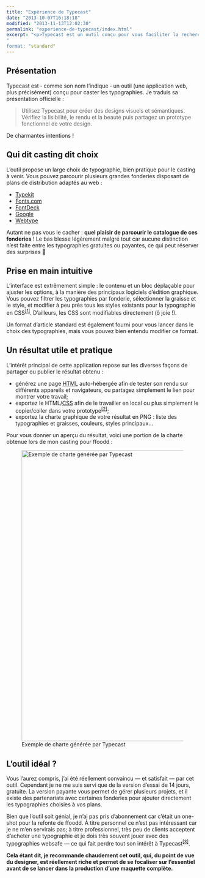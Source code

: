 ```yaml
---
title: "Expérience de Typecast"
date: "2013-10-07T16:18:18"
modified: "2013-11-13T12:02:30"
permalink: "experience-de-typecast/index.html"
excerpt: "<p>Typecast est un outil conçu pour vous faciliter la recherche de typographies : échelle typographique, association, couleurs, et même CSS. Piochez dans le catalogue de grandes fonderies et designez ! <a href="https://www.ffoodd.fr/experience-de-typecast/" aria-hidden="true">Lire la suite de «&nbsp;Expérience de Typecast&nbsp;» <span class="meta-nav">&rarr;</span></a></p>
"
format: "standard"
---
```

<h2>Présentation</h2>
<p>Typecast est &dash; comme son nom l&rsquo;indique &dash; un outil (une application web, plus précisément) conçu pour caster les typographies. Je traduis sa présentation officielle :</p>
<blockquote><p>Utilisez Typecast pour créer des designs visuels et sémantiques.<br />
Vérifiez la lisibilité, le rendu et la beauté puis partagez un prototype fonctionnel de votre design.</p></blockquote>
<p>De charmantes intentions !</p>
<h2>Qui dit casting dit choix</h2>
<p>L&rsquo;outil propose un large choix de typographie, bien pratique pour le casting à venir. Vous pouvez parcourir plusieurs grandes fonderies disposant de plans de distribution adaptés au web :</p>
<ul>
<li><a href="https://typekit.com/fonts" title="Typekit (nouvelle fenêtre)" target="_blank">Typekit</a></li>
<li><a href="http://www.fonts.com/" title="Fonts.com (nouvelle fenêtre)" target="_blank">Fonts.com</a></li>
<li><a href="http://fontdeck.com/" title="FontDeck (nouvelle fenêtre)" target="_blank">FontDeck</a></li>
<li><a href="http://www.google.com/fonts" title="Google Webfont (nouvelle fenêtre)" target="_blank">Google</a></li>
<li><a href="http://www.webtype.com/" title="WebType (nouvelle fenêtre)" target="_blank">Webtype</a></li>
</ul>
<p>Autant ne pas vous le cacher : <strong>quel plaisir de parcourir le catalogue de ces fonderies</strong> ! Le bas blesse légèrement malgré tout car aucune distinction n&rsquo;est faite entre les typographies gratuites ou payantes, ce qui peut réserver des surprises 🙂</p>
<h2>Prise en main intuitive</h2>
<p>L&rsquo;interface est extrêmement simple : le contenu et un bloc déplaçable pour ajuster les options, à la manière des principaux logiciels d&rsquo;édition graphique. Vous pouvez filtrer les typographies par fonderie, sélectionner la graisse et le style, et modifier à peu près tous les styles existants pour la typographie en CSS<sup aria-describedby="note-1" id="lien-1" data-note="Certaines fonderies proposent des typographies OpenType : Typecast vous permet d&#039;utiliser les options telles que les ligatures, visibles par exemples sur la Bello-Pro à l&#039;oeuvre sur ce site."><a class="scroll print-hidden" href="https://www.ffoodd.fr/experience-de-typecast/#note-1" title="Certaines fonderies proposent des typographies OpenType : Typecast vous permet d&#039;utiliser les options telles que les ligatures, visibles par exemples sur la Bello-Pro à l&#039;oeuvre sur ce site.">[1]</a></sup>. D&rsquo;ailleurs, les CSS sont modifiables directement (ô joie !).</p>
<p>Un format d&rsquo;article standard est également fourni pour vous lancer dans le choix des typographies, mais vous pouvez bien entendu modifier ce format.</p>
<h2>Un résultat utile et pratique</h2>
<p>L&rsquo;intérêt principal de cette application repose sur les diverses façons de partager ou publier le résultat obtenu :</p>
<ul>
<li>générez une page <abbr title="HyperText Markup Language">HTML</abbr> auto-hébergée afin de tester son rendu sur différents appareils et navigateurs, ou partagez simplement le lien pour montrer votre travail;</li>
<li>exportez le HTML/<abbr title="Cascading StyleSheet">CSS</abbr> afin de le travailler en local ou plus simplement le copier/coller dans votre prototype<sup aria-describedby="note-2" id="lien-2" data-note="Attention cependant : je trouve que le code généré n&#039;est pas du meilleur effet. Question de goût ?"><a class="scroll print-hidden" href="https://www.ffoodd.fr/experience-de-typecast/#note-2" title="Attention cependant : je trouve que le code généré n&#039;est pas du meilleur effet. Question de goût ?">[2]</a></sup>;</li>
<li>exportez la charte graphique de votre résultat en PNG : liste des typographies et graisses, couleurs, styles principaux&hellip;</li>
</ul>
<p>Pour vous donner un aperçu du résultat, voici une portion de la charte obtenue lors de mon casting pour ffoodd :<br />
<figure class="wp-caption pa1 aligncenter" role="group" itemscope itemtype="http://schema.org/ImageObject"><img loading="lazy" decoding="async" id="attachment_985" itemprop="contentURL" aria-describedby="wp-caption--attachment_985" src="/images/2013/10/typecast.jpg" alt="Exemple de charte générée par Typecast" width="600" height="760" class="size-full wp-image-985" srcset="https://www.ffoodd.fr/wp-content/uploads/2013/10/typecast.jpg 600w, https://www.ffoodd.fr/wp-content/uploads/2013/10/typecast-236x300.jpg 236w" sizes="(max-width: 600px) 100vw, 600px" /><figcaption class="wp-caption-text pt1 small" id="wp-caption--attachment_985" itemprop="description">Exemple de charte générée par Typecast</figcaption></figure></p>
<h2>L&rsquo;outil idéal ?</h2>
<p>Vous l&rsquo;aurez compris, j&rsquo;ai été réellement convaincu &mdash; et satisfait &mdash; par cet outil. Cependant je ne me suis servi que de la version d&rsquo;essai de 14 jours, gratuite. La version payante vous permet de gérer plusieurs projets, et il existe des partenariats avec certaines fonderies pour ajouter directement les typographies choisies à vos plans.</p>
<p>Bien que l&rsquo;outil soit génial, je n&rsquo;ai pas pris d&rsquo;abonnement car c&rsquo;était un one-shot pour la refonte de ffoodd. À titre personnel ce n&rsquo;est pas intéressant car je ne m&rsquo;en servirais pas; à titre professionnel, très peu de clients acceptent d&rsquo;acheter une typographie et je dois très souvent jouer avec des typographies <span lang="en">websafe</span> &mdash; ce qui fait perdre tout son intérêt à Typecast<sup aria-describedby="note-3" id="lien-3" data-note="Exception : les Google Webfonts, gratuites et accessibles dans Typecast. Si vous avez l&#039;habitude de vous en servir, la licence Typecast peut vous intéresser."><a class="scroll print-hidden" href="https://www.ffoodd.fr/experience-de-typecast/#note-3" title="Exception : les Google Webfonts, gratuites et accessibles dans Typecast. Si vous avez l&#039;habitude de vous en servir, la licence Typecast peut vous intéresser.">[3]</a></sup>. </p>
<p><strong>Cela étant dit, je recommande chaudement cet outil, qui, du point de vue du designer, est réellement riche et permet de se focaliser sur l&rsquo;essentiel avant de se lancer dans la production d&rsquo;une maquette complète.</strong></p>
